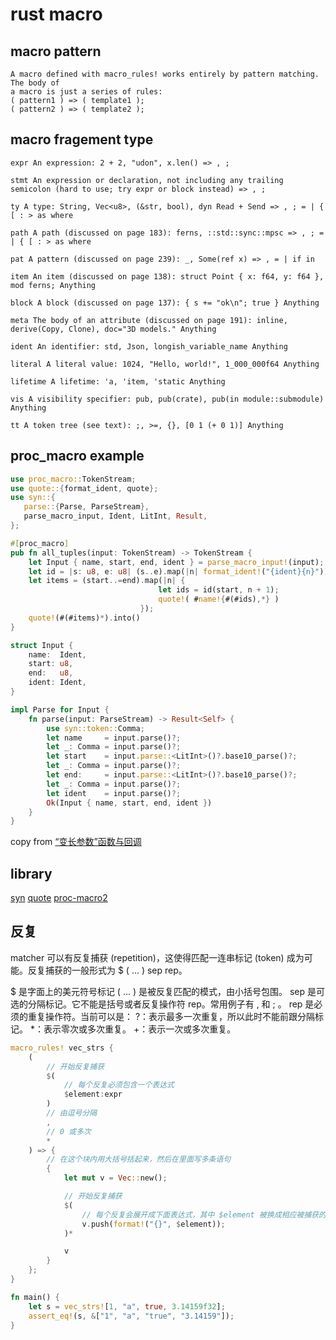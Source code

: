 # rust macro

## macro pattern

```
A macro defined with macro_rules! works entirely by pattern matching. The body of
a macro is just a series of rules:
( pattern1 ) => ( template1 );
( pattern2 ) => ( template2 );
```

## macro fragement type

```
expr An expression: 2 + 2, "udon", x.len() => , ;

stmt An expression or declaration, not including any trailing semicolon (hard to use; try expr or block instead) => , ;

ty A type: String, Vec<u8>, (&str, bool), dyn Read + Send => , ; = | { [ : > as where

path A path (discussed on page 183): ferns, ::std::sync::mpsc => , ; = | { [ : > as where

pat A pattern (discussed on page 239): _, Some(ref x) => , = | if in

item An item (discussed on page 138): struct Point { x: f64, y: f64 }, mod ferns; Anything

block A block (discussed on page 137): { s += "ok\n"; true } Anything

meta The body of an attribute (discussed on page 191): inline, derive(Copy, Clone), doc="3D models." Anything

ident An identifier: std, Json, longish_variable_name Anything

literal A literal value: 1024, "Hello, world!", 1_000_000f64 Anything

lifetime A lifetime: 'a, 'item, 'static Anything

vis A visibility specifier: pub, pub(crate), pub(in module::submodule) Anything

tt A token tree (see text): ;, >=, {}, [0 1 (+ 0 1)] Anything
```

## proc_macro example

``` rust
use proc_macro::TokenStream;
use quote::{format_ident, quote};
use syn::{
   parse::{Parse, ParseStream},
   parse_macro_input, Ident, LitInt, Result,
};

#[proc_macro]
pub fn all_tuples(input: TokenStream) -> TokenStream {
    let Input { name, start, end, ident } = parse_macro_input!(input);
    let id = |s: u8, e: u8| (s..e).map(|n| format_ident!("{ident}{n}"));
    let items = (start..=end).map(|n| {
                                 let ids = id(start, n + 1);
                                 quote!( #name!{#(#ids),*} )
                             });
    quote!(#(#items)*).into()
}

struct Input {
    name:  Ident,
    start: u8,
    end:   u8,
    ident: Ident,
}

impl Parse for Input {
    fn parse(input: ParseStream) -> Result<Self> {
        use syn::token::Comma;
        let name     = input.parse()?;
        let _: Comma = input.parse()?;
        let start    = input.parse::<LitInt>()?.base10_parse()?;
        let _: Comma = input.parse()?;
        let end:     = input.parse::<LitInt>()?.base10_parse()?;
        let _: Comma = input.parse()?;
        let ident    = input.parse()?;
        Ok(Input { name, start, end, ident })
    }
}
```
copy from [“变长参数”函数与回调](https://zjp-cn.github.io/rust-note/dcl/variadic.html)

## library
[syn](https://github.com/dtolnay/syn)
[quote](https://github.com/dtolnay/quote)
[proc-macro2](https://github.com/dtolnay/proc-macro2)

## 反复
>>>
matcher 可以有反复捕获 (repetition)，这使得匹配一连串标记 (token) 成为可能。反复捕获的一般形式为 $ ( ... ) sep rep。

$ 是字面上的美元符号标记
( ... ) 是被反复匹配的模式，由小括号包围。
sep 是可选的分隔标记。它不能是括号或者反复操作符 rep。常用例子有 , 和 ; 。
rep 是必须的重复操作符。当前可以是：
?：表示最多一次重复，所以此时不能前跟分隔标记。
*：表示零次或多次重复。
+：表示一次或多次重复。

``` rust
macro_rules! vec_strs {
    (
        // 开始反复捕获
        $(
            // 每个反复必须包含一个表达式
            $element:expr
        )
        // 由逗号分隔
        ,
        // 0 或多次
        *
    ) => {
        // 在这个块内用大括号括起来，然后在里面写多条语句
        {
            let mut v = Vec::new();

            // 开始反复捕获
            $(
                // 每个反复会展开成下面表达式，其中 $element 被换成相应被捕获的表达式
                v.push(format!("{}", $element));
            )*

            v
        }
    };
}

fn main() {
    let s = vec_strs![1, "a", true, 3.14159f32];
    assert_eq!(s, &["1", "a", "true", "3.14159"]);
}

```
